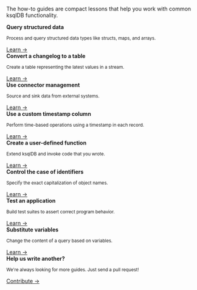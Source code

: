 The how-to guides are compact lessons that help you work with common ksqlDB functionality.

<div class="cards">
  <div class="card how-to-guide">
    <strong>Query structured data</strong>
    <p class="card-body"><small>Process and query structured data types like structs, maps, and arrays.</small></p>
    <a href="/how-to-guides/query-structured-data">Learn →</a>
  </div>

  <div class="card how-to-guide">
    <strong>Convert a changelog to a table</strong>
    <p class="card-body"><small>Create a table representing the latest values in a stream.</small></p>
    <a href="/how-to-guides/convert-changelog-to-table">Learn →</a>
  </div>

  <div class="card how-to-guide">
    <strong>Use connector management</strong>
    <p class="card-body"><small>Source and sink data from external systems.</small></p>
    <a href="/how-to-guides/use-connector-management">Learn →</a>
  </div>
</div>

<div class="cards">
  <div class="card how-to-guide">
    <strong>Use a custom timestamp column</strong>
    <p class="card-body"><small>Perform time-based operations using a timestamp in each record.</small></p>
    <a href="/how-to-guides/use-a-custom-timestamp-column">Learn →</a>
  </div>

  <div class="card how-to-guide">
    <strong>Create a user-defined function</strong>
    <p class="card-body"><small>Extend ksqlDB and invoke code that you wrote.</small></p>
    <a href="/how-to-guides/create-a-user-defined-function">Learn →</a>
  </div>

  <div class="card how-to-guide">
    <strong>Control the case of identifiers</strong>
    <p class="card-body"><small>Specify the exact capitalization of object names.</small></p>
    <a href="/how-to-guides/control-the-case-of-identifiers">Learn →</a>
  </div>
</div>

<div class="cards">
  <div class="card how-to-guide">
    <strong>Test an application</strong>
    <p class="card-body"><small>Build test suites to assert correct program behavior.</small></p>
    <a href="/how-to-guides/test-an-app">Learn →</a>
  </div>

  <div class="card how-to-guide">
    <strong>Substitute variables</strong>
    <p class="card-body"><small>Change the content of a query based on variables.</small></p>
    <a href="/how-to-guides/substitute-variables">Learn →</a>
  </div>

  <div class="card how-to-guide contribute">
    <strong>Help us write another?</strong>
    <p class="card-body"><small>We're always looking for more guides. Just send a pull request!</small></p>
    <a href="https://github.com/confluentinc/ksql">Contribute →</a>
  </div>
</div>
